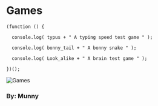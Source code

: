 # Games 

```node
(function () {

  console.log( typus + " A typing speed test game " );

  console.log( bonny_tail + " A bonny snake " );

  console.log( Look_alike + " A brain test game " );
  
})();
```

![Games](https://github.com/kirtichouhan/games/blob/master/game.jpg?raw=true)

### By: Munny

